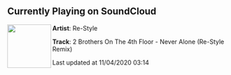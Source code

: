 ## Currently Playing on SoundCloud

[<img align="left" width="100" src="https://i1.sndcdn.com/artworks-000348448089-515jrc-t50x50.jpg">](https://soundcloud.com/djrestylemusic/2-brothers-on-the-4th-floor-never-alone-re-style-remix)

**Artist**: Re-Style 

**Track**: 2 Brothers On The 4th Floor - Never Alone (Re-Style Remix)

Last updated at 11/04/2020 03:14
